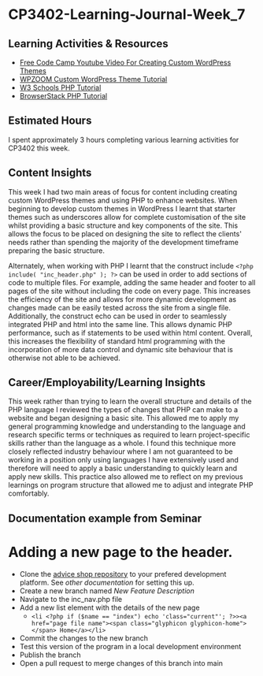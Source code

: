 # CP3402-Learning-Journal-Week_7

## Learning Activities & Resources

* [Free Code Camp Youtube Video For Creating Custom WordPress Themes](https://itatjcu.slack.com/archives/G0WDN6M4H/p1742104985641549)
* [WPZOOM Custom WordPress Theme Tutorial](https://www.wpzoom.com/blog/how-to-create-wordpress-theme/)
* [W3 Schools PHP Tutorial](https://www.w3schools.com/php/default.asp)
* [BrowserStack PHP Tutorial](https://www.browserstack.com/guide/php-web-development)

## Estimated Hours
I spent approximately 3 hours completing various learning activities for CP3402 this week. 

## Content Insights
This week I had two main areas of focus for content including creating custom WordPress themes and using PHP to enhance websites. When beginning to develop custom themes in WordPress I learnt that starter themes such as underscores allow for complete customisation of the site whilst providing a basic structure and key components of the site. This allows the focus to be placed on designing the site to reflect the clients' needs rather than spending the majority of the development timeframe preparing the basic structure. 

Alternately, when working with PHP I learnt that the construct include ` <?php include( "inc_header.php" ); ?> ` can be used in order to add sections of code to multiple files. For example, adding the same header and footer to all pages of the site without including the code on every page. This increases the efficiency of the site and allows for more dynamic development as changes made can be easily tested across the site from a single file. Additionally, the construct echo can be used in order to seamlessly integrated PHP and html into the same line. This allows dynamic PHP performance, such as if statements to be used within html content. Overall, this increases the flexibility of standard html programming with the incorporation of more data control and dynamic site behaviour that is otherwise not able to be achieved. 

## Career/Employability/Learning Insights
This week rather than trying to learn the overall structure and details of the PHP language I reviewed the types of changes that PHP can make to a website and began designing a basic site. This allowed me to apply my general programming knowledge and understanding to the language and research specific terms or techniques as required to learn project-specific skills rather than the language as a whole. I found this technique more closely reflected industry behaviour where I am not guaranteed to be working in a position only using languages I have extensively used and therefore will need to apply a basic understanding to quickly learn and apply new skills. This practice also allowed me to reflect on my previous learnings on program structure that allowed me to adjust and integrate PHP comfortably.

## Documentation example from Seminar
# Adding a new page to the header.
* Clone the [advice shop repository](https://github.com/lindsaymarkward/theadviceshop) to your prefered development platform. See *other documentation* for setting this up.
* Create a new branch named *New  Feature Description* 
* Navigate to the inc_nav.php file
* Add a new list element with the details of the new page
     *   ` <li <?php if ($name == "index") echo 'class="current"'; ?>><a href="page file name"><span class="glyphicon glyphicon-home"></span> Home</a></li> `
* Commit the changes to the new branch
* Test this version of the program in a local development environment 
* Publish the branch
* Open a pull request to merge changes of this branch into main